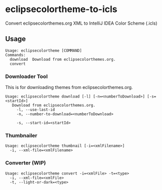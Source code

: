 # eclipsecolortheme-to-icls
Convert eclipsecolorthemes.org XML to IntelliJ IDEA Color Scheme (.icls)

## Usage
```
Usage: eclipsecolortheme [COMMAND]
Commands:
  download  Download from eclipsecolorthemes.org.
  convert
```

### Downloader Tool
This is for downloading themes from eclipsecolorthemes.org. 
```
Usage: eclipsecolortheme download [-l] [-n=<numberToDownload>] [-s=<startId>]
   Download from eclipsecolorthemes.org.
     -l, --use-last-id
     -n, --number-to-download=<numberToDownload>
   
     -s, --start-id=<startId>
```
### Thumbnailer 
```
Usage: eclipsecolortheme thumbnail [-i=<xmlFilename>]
  -i, --xml-file=<xmlFilename>
```

### Converter (WIP)
```
Usage: eclipsecolortheme convert -i=<xmlFile> -t=<type>
  -i, --xml-file=<xmlFile>
  -t, --light-or-dark=<type>

```
